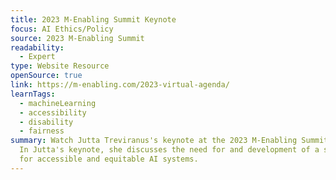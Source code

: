 ```yaml
---
title: 2023 M-Enabling Summit Keynote
focus: AI Ethics/Policy
source: 2023 M-Enabling Summit
readability:
  - Expert
type: Website Resource
openSource: true
link: https://m-enabling.com/2023-virtual-agenda/
learnTags:
  - machineLearning
  - accessibility
  - disability
  - fairness
summary: Watch Jutta Treviranus's keynote at the 2023 M-Enabling Summit online!
  In Jutta's keynote, she discusses the need for and development of a standard
  for accessible and equitable AI systems.
---
```

